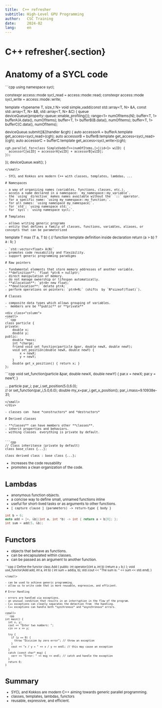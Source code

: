 ```yaml
---
title:  C++ refresher 
subtitle: High-Level GPU Programming 
author:   CSC Training
date:     2024-02
lang:     en
---
```


# C++ refresher{.section}

# Anatomy of a SYCL code

<small>
```cpp
using namespace sycl;

constexpr access::mode sycl_read = access::mode::read; constexpr access::mode sycl_write = access::mode::write;

template <typename T, size_t N>
void simple_vadd(const std::array<T, N> &A, const std::array<T, N> &B, std::array<T, N> &C) {
  queue deviceQueue{property::queue::enable_profiling{}};
  range<1> numOfItems{N};
  buffer<T, 1> bufferA(A.data(), numOfItems); buffer<T, 1> bufferB(B.data(), numOfItems); buffer<T, 1> bufferC(C.data(), numOfItems);

  deviceQueue.submit([&](handler &cgh) {
    auto accessorA = bufferA.template get_access<sycl_read>(cgh); auto accessorB = bufferB.template get_access<sycl_read>(cgh);
    auto accessorC = bufferC.template get_access<sycl_write>(cgh);

    cgh.parallel_for<class SimpleVadd<T>>(numOfItems,[=](id<1> wiID) {
      accessorC[wiID] = accessorA[wiID] + accessorB[wiID];
    });
  });
  deviceQueue.wait();
}
```
</small>

- SYCL and Kokkos are modern C++ with classes, templates, lambdas, ...

# Namespaces

- a way of organizing names (variables, functions, classes, etc.).
- access a name declared in a namespace: `my_namespace::my_variable`.
- the `using` directive` makes names available without the  `::` operator.
- for a specific name: `using my_namespace::my_function;`.
- for all names: `using namespace my_namespace;`.
- for `std`: `using namespace std;`.
- for `sycl`: `using namespace sycl;`.

# Templates

- allows writing generic programs
- entity that defines a family of classes, functions, variables, aliases, or concepts that can be parameterized 
```
template <class T>
T max (T a, T b) { // function template definition inside declaration
  return (a > b) ? a : b;
}
```
- `std::vector<float> A(N)`
- promotes code reusability and flexibility.
- support generic programming paradigms

# Raw pointers

- fundamental elements that store memory addresses of another variable. 
- **definition**: `float *ptrA = nullptr;`
- direct manipulation of memory.
- do not manage ownership or lifespan automatically.
- **allocation**: `ptrA= new float;`
- **deallocation**: `delete ptrA;`
- perform operations on pointers: `ptrA+N;` (shifts  by `N*sizeof(float)`).

# Classes

- composite data types which allows grouping of variables.
-  members are be **public** or **private**

<div class="column">
<small>
```cpp
class particle {
private:
    double x;
    double y;
public:
    double *mass;
    int *charge;
    friend void set_function(particle &par, double newX, double newY); 
    void set_position(double newX, double newY) {
        x = newX;
        y = newY;
    }
    double get_x_position() { return x; }
};

```
</small>
</div>



<div class="column">
<small>
```cpp
void set_function(particle &par, double newX, double newY) {
    par.x = newX;
    par.y = newY;
}


...
particle par_i; 
par_i.set_position(5.0,6.0);  
// or
set_function(par_i,5.0,6.0); 
double my_x=par_i.get_x_position(); 
par_i.mass=9.10938e-31;
```
</small>
</div>

- classes can  have *constructors* and *destructors*

# Derived classes

- **classes** can have members other **classes**.
- inherit properties and behaviors.
- withing classes  everything is private by default.


```cpp
// Class inheritance (private by default)
class base_class {...};

class derived_class : base_class {...};
```

- increases the code reusability 
- promotes a clean organization of the code.

# Lambdas

- anonymous function objects.
- a concise way to define small, unnamed functions inline 
- useful for short-lived tasks or as arguments to other functions.
- `[ capture clause ] (parameters) -> return-type { body }`
```cpp
int b = 6;
auto add = [=, &b](int a, int *b) -> int { return a + b[0]; };
int sum = add(5, &b);

```


# Functors

- objects that behave as functions.
- can be encapsulated within classes.
- can be passed as an argument to another function.

<small>
```cpp
// Define the functor
class Add {
public:
    int operator()(int a, int b) {return a + b;}
};
void use_functor(Add add, int a, int b) {
    int sum = add(a, b);
    std::cout << "The sum is: " << sum << std::endl;
}

```
</small>

- can be used to achieve generic programming.
- allow us to write code that is more reusable, expressive, and efficient.

# Error Handling

- errors are handled via exceptions. 
- an unusual condition that results in an interruption in the flow of the program.
- C++ exceptions can cleanly separates the detection from  the handling.
- C++ exceptions can handle both *synchronous* and *asynchronous* errors.

<small>
```cpp
int main() {
  int x, y;
  cout << "Enter two numbers: ";
  cin >> x >> y;

  try {
    if (y == 0) {
      throw "Division by zero error"; // throw an exception
    }
    cout << "x / y = " << x / y << endl; // this may cause an exception
  }
  catch (const char* msg) {
    cerr << "Error: " << msg << endl; // catch and handle the exception
  }
  return 0;
}

```
</small>

# Summary

- SYCL and Kokkos are modern C++  aiming towards generic parallel programming. 
- classes, templates, lambdas, functors
- reusable, expressive, and efficient.
